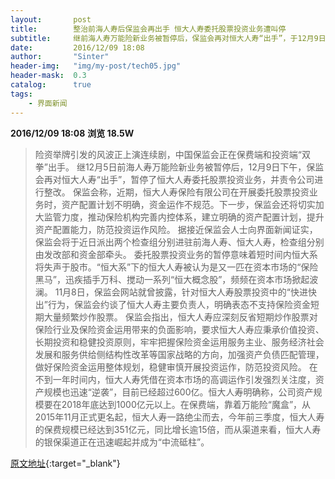 ```yaml
---
layout:       post
title:        整治前海人寿后保监会再出手 恒大人寿委托股票投资业务遭叫停
subtitle:     继前海人寿万能险新业务被暂停后，保监会再对恒大人寿“出手”，于12月9日暂停了恒大人寿委托股票投资业务，并责令公司进行整改。
date:         2016/12/09 18:08
author:       "Sinter"
header-img:   "img/my-post/tech05.jpg"
header-mask:  0.3
catalog:      true
tags:
    - 界面新闻
---
```


**2016/12/09 18:08**  **浏览 18.5W**

> 险资举牌引发的风波正上演连续剧，中国保监会正在保费端和投资端“双拳”出手。
继12月5日前海人寿万能险新业务被暂停后，12月9日下午，保监会再对恒大人寿“出手”，暂停了恒大人寿委托股票投资业务，并责令公司进行整改。
保监会称，近期，恒大人寿保险有限公司在开展委托股票投资业务时，资产配置计划不明确，资金运作不规范。下一步，保监会还将切实加大监管力度，推动保险机构完善内控体系，建立明确的资产配置计划，提升资产配置能力，防范投资运作风险。
据接近保监会人士向界面新闻证实，保监会将于近日派出两个检查组分别进驻前海人寿、恒大人寿，检查组分别由发改部和资金部牵头。
委托股票投资业务的暂停意味着短时间内恒大系将失声于股市。“恒大系”下的恒大人寿被认为是又一匹在资本市场的“保险黑马”，迅疾插手万科、搅动一系列“恒大概念股”，频频在资本市场掀起波澜。
11月8日，保监会网站就曾披露，针对恒大人寿股票投资中的“快进快出”行为，保监会约谈了恒大人寿主要负责人，明确表态不支持保险资金短期大量频繁炒作股票。
保监会指出，恒大人寿应深刻反省短期炒作股票对保险行业及保险资金运用带来的负面影响，要求恒大人寿应秉承价值投资、长期投资和稳健投资原则，牢牢把握保险资金运用服务主业、服务经济社会发展和服务供给侧结构性改革等国家战略的方向，加强资产负债匹配管理，做好保险资金运用整体规划，稳健审慎开展投资运作，防范投资风险。
在不到一年时间内，恒大人寿凭借在资本市场的高调运作引发强烈关注度，资产规模也迅速“逆袭”，目前已经超过600亿。恒大人寿明确称，公司资产规模要在2018年底达到1000亿元以上。在保费端，靠着万能险“魔盒”，从2015年11月正式更名起，恒大人寿一路绝尘而去，今年前三季度，恒大人寿的保费规模已经达到351亿元，同比增长逾15倍，而从渠道来看，恒大人寿的银保渠道正在迅速崛起并成为“中流砥柱”。


[原文地址](http://www.jiemian.com/article/1006887.html){:target="_blank"}


